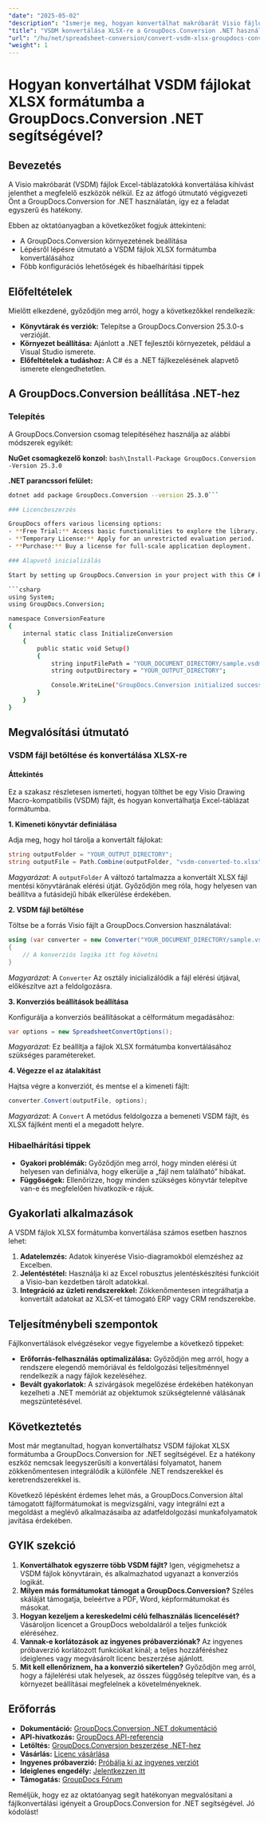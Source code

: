```yaml
---
"date": "2025-05-02"
"description": "Ismerje meg, hogyan konvertálhat makróbarát Visio fájlokat (VSDM) Excel-táblázatokká a GroupDocs.Conversion for .NET segítségével. Kövesse ezt a lépésenkénti útmutatót a zökkenőmentes adatátalakításhoz."
"title": "VSDM konvertálása XLSX-re a GroupDocs.Conversion .NET használatával – Teljes körű útmutató"
"url": "/hu/net/spreadsheet-conversion/convert-vsdm-xlsx-groupdocs-conversion-net/"
"weight": 1
---
```


# Hogyan konvertálhat VSDM fájlokat XLSX formátumba a GroupDocs.Conversion .NET segítségével?

## Bevezetés

A Visio makróbarát (VSDM) fájlok Excel-táblázatokká konvertálása kihívást jelenthet a megfelelő eszközök nélkül. Ez az átfogó útmutató végigvezeti Önt a GroupDocs.Conversion for .NET használatán, így ez a feladat egyszerű és hatékony.

Ebben az oktatóanyagban a következőket fogjuk áttekinteni:
- A GroupDocs.Conversion környezetének beállítása
- Lépésről lépésre útmutató a VSDM fájlok XLSX formátumba konvertálásához
- Főbb konfigurációs lehetőségek és hibaelhárítási tippek

## Előfeltételek

Mielőtt elkezdené, győződjön meg arról, hogy a következőkkel rendelkezik:

- **Könyvtárak és verziók:** Telepítse a GroupDocs.Conversion 25.3.0-s verzióját.
- **Környezet beállítása:** Ajánlott a .NET fejlesztői környezetek, például a Visual Studio ismerete.
- **Előfeltételek a tudáshoz:** A C# és a .NET fájlkezelésének alapvető ismerete elengedhetetlen.

## A GroupDocs.Conversion beállítása .NET-hez

### Telepítés

A GroupDocs.Conversion csomag telepítéséhez használja az alábbi módszerek egyikét:

**NuGet csomagkezelő konzol:**
```bash\Install-Package GroupDocs.Conversion -Version 25.3.0```

**\.NET parancssori felület:**
```bash
dotnet add package GroupDocs.Conversion --version 25.3.0```

### Licencbeszerzés

GroupDocs offers various licensing options:
- **Free Trial:** Access basic functionalities to explore the library.
- **Temporary License:** Apply for an unrestricted evaluation period.
- **Purchase:** Buy a license for full-scale application deployment.

### Alapvető inicializálás

Start by setting up GroupDocs.Conversion in your project with this C# kód:

```csharp
using System;
using GroupDocs.Conversion;

namespace ConversionFeature
{
    internal static class InitializeConversion
    {
        public static void Setup()
        {
            string inputFilePath = "YOUR_DOCUMENT_DIRECTORY/sample.vsdm";
            string outputDirectory = "YOUR_OUTPUT_DIRECTORY";

            Console.WriteLine("GroupDocs.Conversion initialized successfully.");
        }
    }
}
```

## Megvalósítási útmutató

### VSDM fájl betöltése és konvertálása XLSX-re

#### Áttekintés

Ez a szakasz részletesen ismerteti, hogyan tölthet be egy Visio Drawing Macro-kompatibilis (VSDM) fájlt, és hogyan konvertálhatja Excel-táblázat formátumba.

**1. Kimeneti könyvtár definiálása**

Adja meg, hogy hol tárolja a konvertált fájlokat:
```csharp
string outputFolder = "YOUR_OUTPUT_DIRECTORY";
string outputFile = Path.Combine(outputFolder, "vsdm-converted-to.xlsx");
```

*Magyarázat:* A `outputFolder` A változó tartalmazza a konvertált XLSX fájl mentési könyvtárának elérési útját. Győződjön meg róla, hogy helyesen van beállítva a futásidejű hibák elkerülése érdekében.

**2. VSDM fájl betöltése**

Töltse be a forrás Visio fájlt a GroupDocs.Conversion használatával:
```csharp
using (var converter = new Converter("YOUR_DOCUMENT_DIRECTORY/sample.vsdm"))
{
    // A konverziós logika itt fog követni
}
```

*Magyarázat:* A `Converter` Az osztály inicializálódik a fájl elérési útjával, előkészítve azt a feldolgozásra.

**3. Konverziós beállítások beállítása**

Konfigurálja a konverziós beállításokat a célformátum megadásához:
```csharp
var options = new SpreadsheetConvertOptions();
```

*Magyarázat:* Ez beállítja a fájlok XLSX formátumba konvertálásához szükséges paramétereket.

**4. Végezze el az átalakítást**

Hajtsa végre a konverziót, és mentse el a kimeneti fájlt:
```csharp
converter.Convert(outputFile, options);
```

*Magyarázat:* A `Convert` A metódus feldolgozza a bemeneti VSDM fájlt, és XLSX fájlként menti el a megadott helyre.

### Hibaelhárítási tippek

- **Gyakori problémák:** Győződjön meg arról, hogy minden elérési út helyesen van definiálva, hogy elkerülje a „fájl nem található” hibákat.
- **Függőségek:** Ellenőrizze, hogy minden szükséges könyvtár telepítve van-e és megfelelően hivatkozik-e rájuk.

## Gyakorlati alkalmazások

A VSDM fájlok XLSX formátumba konvertálása számos esetben hasznos lehet:
1. **Adatelemzés:** Adatok kinyerése Visio-diagramokból elemzéshez az Excelben.
2. **Jelentéstétel:** Használja ki az Excel robusztus jelentéskészítési funkcióit a Visio-ban kezdetben tárolt adatokkal.
3. **Integráció az üzleti rendszerekkel:** Zökkenőmentesen integrálhatja a konvertált adatokat az XLSX-et támogató ERP vagy CRM rendszerekbe.

## Teljesítménybeli szempontok

Fájlkonvertálások elvégzésekor vegye figyelembe a következő tippeket:
- **Erőforrás-felhasználás optimalizálása:** Győződjön meg arról, hogy a rendszere elegendő memóriával és feldolgozási teljesítménnyel rendelkezik a nagy fájlok kezeléséhez.
- **Bevált gyakorlatok:** A szivárgások megelőzése érdekében hatékonyan kezelheti a .NET memóriát az objektumok szükségtelenné válásának megszüntetésével.

## Következtetés

Most már megtanultad, hogyan konvertálhatsz VSDM fájlokat XLSX formátumba a GroupDocs.Conversion for .NET segítségével. Ez a hatékony eszköz nemcsak leegyszerűsíti a konvertálási folyamatot, hanem zökkenőmentesen integrálódik a különféle .NET rendszerekkel és keretrendszerekkel is.

Következő lépésként érdemes lehet más, a GroupDocs.Conversion által támogatott fájlformátumokat is megvizsgálni, vagy integrálni ezt a megoldást a meglévő alkalmazásaiba az adatfeldolgozási munkafolyamatok javítása érdekében.

## GYIK szekció

1. **Konvertálhatok egyszerre több VSDM fájlt?** 
   Igen, végigmehetsz a VSDM fájlok könyvtárain, és alkalmazhatod ugyanazt a konverziós logikát.
2. **Milyen más formátumokat támogat a GroupDocs.Conversion?**
   Széles skáláját támogatja, beleértve a PDF, Word, képformátumokat és másokat.
3. **Hogyan kezeljem a kereskedelmi célú felhasználás licencelését?**
   Vásároljon licencet a GroupDocs weboldaláról a teljes funkciók eléréséhez.
4. **Vannak-e korlátozások az ingyenes próbaverziónak?**
   Az ingyenes próbaverzió korlátozott funkciókat kínál; a teljes hozzáféréshez ideiglenes vagy megvásárolt licenc beszerzése ajánlott.
5. **Mit kell ellenőriznem, ha a konverzió sikertelen?**
   Győződjön meg arról, hogy a fájlelérési utak helyesek, az összes függőség telepítve van, és a környezet beállításai megfelelnek a követelményeknek.

## Erőforrás
- **Dokumentáció:** [GroupDocs.Conversion .NET dokumentáció](https://docs.groupdocs.com/conversion/net/)
- **API-hivatkozás:** [GroupDocs API-referencia](https://reference.groupdocs.com/conversion/net/)
- **Letöltés:** [GroupDocs.Conversion beszerzése .NET-hez](https://releases.groupdocs.com/conversion/net/)
- **Vásárlás:** [Licenc vásárlása](https://purchase.groupdocs.com/buy)
- **Ingyenes próbaverzió:** [Próbálja ki az ingyenes verziót](https://releases.groupdocs.com/conversion/net/)
- **Ideiglenes engedély:** [Jelentkezzen itt](https://purchase.groupdocs.com/temporary-license/)
- **Támogatás:** [GroupDocs Fórum](https://forum.groupdocs.com/c/conversion/10)

Reméljük, hogy ez az oktatóanyag segít hatékonyan megvalósítani a fájlkonvertálási igényeit a GroupDocs.Conversion for .NET segítségével. Jó kódolást!
